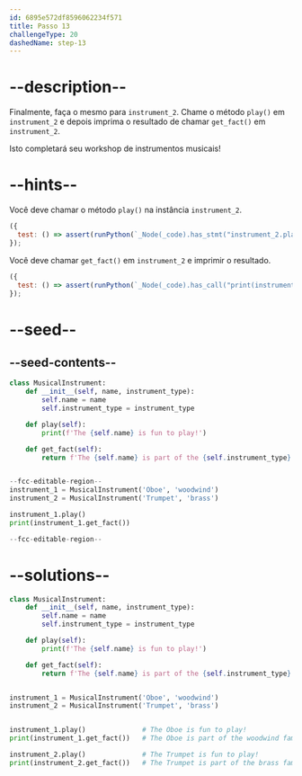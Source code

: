 ```yaml
---
id: 6895e572df8596062234f571
title: Passo 13
challengeType: 20
dashedName: step-13
---
```


# --description--

Finalmente, faça o mesmo para `instrument_2`. Chame o método `play()` em `instrument_2` e depois imprima o resultado de chamar `get_fact()` em `instrument_2`.

Isto completará seu workshop de instrumentos musicais!

# --hints--

Você deve chamar o método `play()` na instância `instrument_2`.

```js
({
  test: () => assert(runPython(`_Node(_code).has_stmt("instrument_2.play()")`))
});
```

Você deve chamar `get_fact()` em `instrument_2` e imprimir o resultado.

```js
({
  test: () => assert(runPython(`_Node(_code).has_call("print(instrument_2.get_fact())")`))
});
```

# --seed--

## --seed-contents--

```py
class MusicalInstrument:
    def __init__(self, name, instrument_type):
        self.name = name
        self.instrument_type = instrument_type

    def play(self):
        print(f'The {self.name} is fun to play!')

    def get_fact(self):
        return f'The {self.name} is part of the {self.instrument_type} family of instruments.'


--fcc-editable-region--
instrument_1 = MusicalInstrument('Oboe', 'woodwind')
instrument_2 = MusicalInstrument('Trumpet', 'brass')

instrument_1.play()
print(instrument_1.get_fact())

--fcc-editable-region--
```

# --solutions--

```py
class MusicalInstrument:
    def __init__(self, name, instrument_type):
        self.name = name
        self.instrument_type = instrument_type

    def play(self):
        print(f'The {self.name} is fun to play!')

    def get_fact(self):
        return f'The {self.name} is part of the {self.instrument_type} family of instruments.'


instrument_1 = MusicalInstrument('Oboe', 'woodwind')
instrument_2 = MusicalInstrument('Trumpet', 'brass')


instrument_1.play()              # The Oboe is fun to play!
print(instrument_1.get_fact())   # The Oboe is part of the woodwind family of instruments.

instrument_2.play()              # The Trumpet is fun to play!
print(instrument_2.get_fact())   # The Trumpet is part of the brass family of instruments.
```
